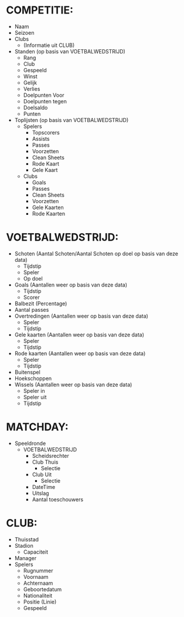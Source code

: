 # COMPETITIE:

- Naam
- Seizoen
- Clubs
	- (Informatie uit CLUB)
- Standen (op basis van VOETBALWEDSTRIJD)
	- Rang
	- Club
	- Gespeeld
	- Winst
	- Gelijk
	- Verlies
	- Doelpunten Voor
	- Doelpunten tegen
	- Doelsaldo
	- Punten
- Toplijsten (op basis van VOETBALWEDSTRIJD)
	- Spelers
		- Topscorers
		- Assists
		- Passes
		- Voorzetten
		- Clean Sheets
		- Rode Kaart
		- Gele Kaart
	- Clubs
		- Goals
		- Passes
		- Clean Sheets
		- Voorzetten
		- Gele Kaarten
		- Rode Kaarten
 
# VOETBALWEDSTRIJD:

- Schoten (Aantal Schoten/Aantal Schoten op doel op basis van deze data)
	- Tijdstip
	- Speler
	- Op doel
- Goals (Aantallen weer op basis van deze data)
	- Tijdstip
	- Scorer
- Balbezit (Percentage)
- Aantal passes
- Overtredingen (Aantallen weer op basis van deze data)
	- Speler
	- Tijdstip
- Gele kaarten (Aantallen weer op basis van deze data)
	- Speler
	- Tijdstip
- Rode kaarten (Aantallen weer op basis van deze data)
	- Speler
	- Tijdstip
- Buitenspel 
- Hoekschoppen
- Wissels (Aantallen weer op basis van deze data)
	- Speler in
	- Speler uit
	- Tijdstip
 
# MATCHDAY:

- Speeldronde
	- VOETBALWEDSTRIJD
		- Scheidsrechter
		- Club Thuis
			- Selectie
		- Club Uit
			- Selectie
		- DateTime
		- Uitslag
		- Aantal toeschouwers
 
# CLUB:

- Thuisstad
- Stadion
	- Capaciteit
- Manager
- Spelers
	- Rugnummer
	- Voornaam
	- Achternaam
	- Geboortedatum
	- Nationaliteit
	- Positie (Linie)
	- Gespeeld
